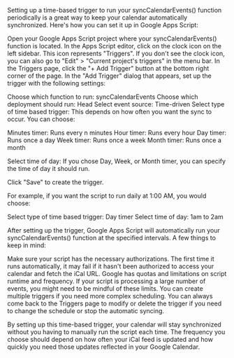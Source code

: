 Setting up a time-based trigger to run your syncCalendarEvents() function periodically is a great way to keep your calendar automatically synchronized. Here's how you can set it up in Google Apps Script:

Open your Google Apps Script project where your syncCalendarEvents() function is located.
In the Apps Script editor, click on the clock icon on the left sidebar. This icon represents "Triggers".
If you don't see the clock icon, you can also go to "Edit" > "Current project's triggers" in the menu bar.
In the Triggers page, click the "+ Add Trigger" button at the bottom right corner of the page.
In the "Add Trigger" dialog that appears, set up the trigger with the following settings:

Choose which function to run: syncCalendarEvents
Choose which deployment should run: Head
Select event source: Time-driven
Select type of time based trigger: This depends on how often you want the sync to occur. You can choose:

Minutes timer: Runs every n minutes
Hour timer: Runs every hour
Day timer: Runs once a day
Week timer: Runs once a week
Month timer: Runs once a month


Select time of day: If you chose Day, Week, or Month timer, you can specify the time of day it should run.


Click "Save" to create the trigger.

For example, if you want the script to run daily at 1:00 AM, you would choose:

Select type of time based trigger: Day timer
Select time of day: 1am to 2am

After setting up the trigger, Google Apps Script will automatically run your syncCalendarEvents() function at the specified intervals.
A few things to keep in mind:

Make sure your script has the necessary authorizations. The first time it runs automatically, it may fail if it hasn't been authorized to access your calendar and fetch the iCal URL.
Google has quotas and limitations on script runtime and frequency. If your script is processing a large number of events, you might need to be mindful of these limits.
You can create multiple triggers if you need more complex scheduling.
You can always come back to the Triggers page to modify or delete the trigger if you need to change the schedule or stop the automatic syncing.

By setting up this time-based trigger, your calendar will stay synchronized without you having to manually run the script each time. The frequency you choose should depend on how often your iCal feed is updated and how quickly you need those updates reflected in your Google Calendar.
